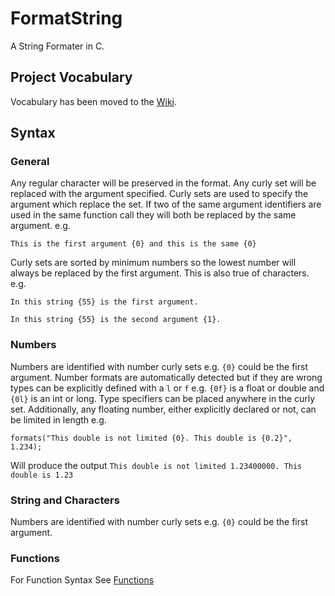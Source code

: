 # FormatString

A String Formater in C.

## Project Vocabulary
Vocabulary has been moved to the [Wiki](https://github.com/mossx-dev/FormatString/wiki).



## Syntax 

### General
Any regular character will be preserved in the format. Any curly set will be replaced with the argument specified. 
Curly sets are used to specify the argument which replace the set. If two of the same
argument identifiers are used in the same function call they will both be replaced by the same argument.
e.g.
```
This is the first argument {0} and this is the same {0}
```
Curly sets are sorted by minimum numbers so the lowest number will always be replaced by the first argument.
This is also true of characters. e.g. 
```
In this string {55} is the first argument.
```
```
In this string {55} is the second argument {1}.
```

### Numbers
Numbers are identified with number curly sets e.g. `{0}` could be the first argument. 
Number formats are automatically detected but if they are wrong types can be explicitly
defined with a `l` or `f` e.g. `{0f}` is a float or double and `{0l}` is an int or long. Type specifiers can 
be placed anywhere in the curly set. Additionally, any floating number, either explicitly declared or not, 
can be limited in length e.g. 
```
formats("This double is not limited {0}. This double is {0.2}", 1.234);
```
Will produce the output `This double is not limited 1.23400000. This double is 1.23`

### String and Characters
Numbers are identified with number curly sets e.g. `{0}` could be the first argument.

### Functions
For Function Syntax See [Functions](https://github.com/mossx-dev/FormatString/wiki/Functions)



